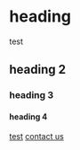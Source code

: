 # heading
test
## heading 2
### heading 3
#### heading 4
[test](https://www.google.com)
[contact us](contact)
